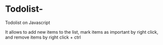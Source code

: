 # Todolist-
Todolist on Javascript

It allows to add new items to the list, mark items as important by right click, and remove items by right click + ctrl
